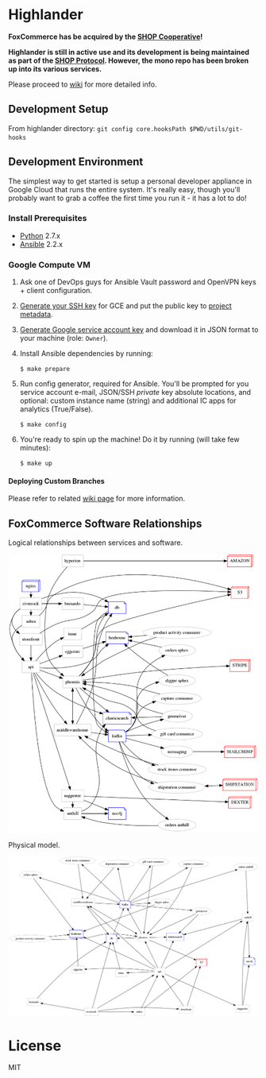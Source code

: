 # Highlander

**FoxCommerce has be acquired by the [SHOP Cooperative](https://shoppers.shop)!**

**Highlander is still in active use and its development is being maintained as part of the [SHOP Protocol](https://github.com/ShoppersShop). However, the mono repo has been broken up into its various services.**

Please proceed to [wiki](https://github.com/FoxComm/highlander/wiki) for more detailed info.

## Development Setup
From highlander directory:
`git config core.hooksPath $PWD/utils/git-hooks`

## Development Environment

The simplest way to get started is setup a personal developer appliance in Google Cloud that runs the entire system. It's really easy, though you'll probably want to grab a coffee the first time you run it - it has a lot to do!

### Install Prerequisites

- [Python](https://python.org) 2.7.x
- [Ansible](https://ansible.com) 2.2.x

### Google Compute VM

1. Ask one of DevOps guys for Ansible Vault password and OpenVPN keys + client configuration.

2. [Generate your SSH key](https://help.github.com/articles/generating-a-new-ssh-key-and-adding-it-to-the-ssh-agent/) for GCE and put the public key to [project metadata](https://console.cloud.google.com/compute/metadata/sshKeys?project=foxcomm-staging).

3. [Generate Google service account key](https://cloud.google.com/storage/docs/authentication#generating-a-private-key) and download it in JSON format to your machine (role: `Owner`).

4. Install Ansible dependencies by running:

    ```
    $ make prepare
    ```

5. Run config generator, required for Ansible. You'll be prompted for you service account e-mail, JSON/SSH _private_ key absolute locations, and optional: custom instance name (string) and additional IC apps for analytics (True/False).

    ```
    $ make config
    ```

6. You're ready to spin up the machine! Do it by running (will take few minutes):

    ```
    $ make up
    ```

#### Deploying Custom Branches

Please refer to related [wiki page](https://github.com/FoxComm/highlander/wiki/Deploying-Custom-Branches) for more information.

## FoxCommerce Software Relationships

Logical relationships between services and software.

![alt text](documents/diagrams/system/system.dot.png "Logical Model")

Physical model.

![alt text](documents/diagrams/system/system.neato.png "Physical Model")

# License

MIT
